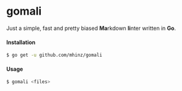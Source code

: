 # gomali

Just a simple, fast and pretty biased **Ma**rkdown **li**nter written in **Go**.

#### Installation

```sh
$ go get -u github.com/mhinz/gomali
```

#### Usage

```sh
$ gomali <files>
```
